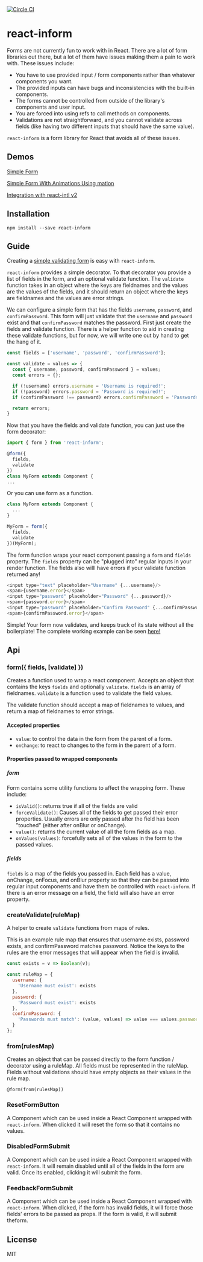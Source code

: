 [![Circle CI](https://circleci.com/gh/theadam/react-inform.svg?style=shield)](https://circleci.com/gh/theadam/react-inform)
# react-inform

Forms are not currently fun to work with in React.  There are a lot of form libraries out there, but a lot of them have issues making them a pain to work with.  These issues include:

* You have to use provided input / form components rather than whatever components you want.
* The provided inputs can have bugs and inconsistencies with the built-in components.
* The forms cannot be controlled from outside of the library's components and user input.
* You are forced into using refs to call methods on components.
* Validations are not straightforward, and you cannot validate across fields (like having two different inputs that should have the same value).

`react-inform` is a form library for React that avoids all of these issues.

## Demos

[Simple Form](http://theadam.github.io/react-inform/examples/basic-example/)

[Simple Form With Animations Using mation](http://theadam.github.io/react-inform/examples/mation-example/)

[Integration with react-intl v2](https://jsfiddle.net/d0hypvtz/8/)

## Installation

`npm install --save react-inform`

## Guide

Creating a [simple validating form](https://jsfiddle.net/theadam/Lc3nkx7g/3/embedded/result%2Cjs%2Ccss%2Chtml%2Cresources/) is easy with `react-inform`.

`react-inform` provides a simple decorator.  To that decorator you provide a list of fields in the form, and an optional validate function.  The `validate` function takes in an object where the keys are fieldnames and the values are the values of the fields, and it should return an object where the keys are fieldnames and the values are error strings.

We can configure a simple form that has the fields `username`, `password`, and `confirmPassword`.  This form will just validate that the `username` and `password` exist and that `confirmPassword` matches the password.  First just create the fields and validate function.  There is a helper function to aid in creating these validate functions, but for now, we will write one out by hand to get the hang of it.

```js
const fields = ['username', 'password', 'confirmPassword'];

const validate = values => {
  const { username, password, confirmPassword } = values;
  const errors = {};

  if (!username) errors.username = 'Username is required!';
  if (!password) errors.password = 'Password is required!';
  if (confirmPassword !== password) errors.confirmPassword = 'Passwords must match!';

  return errors;
}
```

Now that you have the fields and validate function, you can just use the form decorator:

```js
import { form } from 'react-inform';

@form({
  fields,
  validate
})
class MyForm extends Component {
...
```

Or you can use form as a function.

```js
class MyForm extends Component {
  ...
}

MyForm = form({
  fields,
  validate
})(MyForm);
```

The form function wraps your react component passing a `form` and `fields` property.  The `fields` property can be "plugged into" regular inputs in your render function.  The fields also willl have errors if your validate function returned any!

```js
<input type="text" placeholder="Username" {...username}/>
<span>{username.error}</span>
<input type="password" placeholder="Password" {...password}/>
<span>{password.error}</span>
<input type="password" placeholder="Confirm Password" {...confirmPassword}/>
<span>{confirmPassword.error}</span>
```

Simple!  Your form now validates, and keeps track of its state without all the boilerplate!  The complete working example can be seen [here!](https://jsfiddle.net/theadam/Lc3nkx7g/3/embedded/result%2Cjs%2Ccss%2Chtml%2Cresources/)

## Api

### form({ fields, [validate] })

Creates a function used to wrap a react component.  Accepts an object that contains the keys `fields` and optionally `validate`.  `fields` is an array of fieldnames. `validate` is a function used to validate the field values.

The validate function should accept a map of fieldnames to values, and return a map of fieldnames to error strings.

#### Accepted properties

* `value`: to control the data in the form from the parent of a form.
* `onChange`: to react to changes to the form in the parent of a form.

#### Properties passed to wrapped components

##### form

Form contains some utility functions to affect the wrapping form.  These include:

* `isValid()`: returns true if all of the fields are valid
* `forceValidate()`: Causes all of the fields to get passed their error properties.  Usually errors are only passed after the field has been "touched" (either after onBlur or onChange).
* `value()`: returns the current value of all the form fields as a map.
* `onValues(values)`: forcefully sets all of the values in the form to the passed values.

##### fields

`fields` is a map of the fields you passed in.  Each field has a value, onChange, onFocus, and onBlur property so that they can be passed into regular input components and have them be controlled with `react-inform`.  If there is an error message on a field, the field will also have an error property.

### createValidate(ruleMap)

A helper to create `validate` functions from maps of rules.

This is an example rule map that ensures that username exists, password exists, and confirmPassword matches password.  Notice the keys to the rules are the error messages that will appear when the field is invalid.

```js
const exists = v => Boolean(v);

const ruleMap = {
  username: {
    'Username must exist': exists
  },
  password: {
    'Password must exist': exists
  },
  confirmPassword: {
    'Passwords must match': (value, values) => value === values.password
  }
};
```

### from(rulesMap)

Creates an object that can be passed directly to the form function / decorator using a ruleMap.  All fields must be represented in the ruleMap.  Fields without validations should have empty objects as their values in the rule map.

`@form(from(rulesMap))`

### ResetFormButton

A Component which can be used inside a React Component wrapped with `react-inform`.  When clicked it will reset the form so that it contains no values.

### DisabledFormSubmit

A Component which can be used inside a React Component wrapped with `react-inform`.  It will remain disabled until all of the fields in the form are valid.  Once its enabled, clicking it will submit the form.

### FeedbackFormSubmit

A Component which can be used inside a React Component wrapped with `react-inform`.  When clicked, if the form has invalid fields, it will force those fields' errors to be passed as props.  If the form is valid, it will submit theform.

## License

MIT

